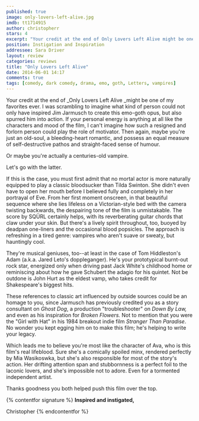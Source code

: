 ```yaml
---
published: true
image: only-lovers-left-alive.jpg
imdb: tt1714915
author: christopherr
stars: 4
excerpt: "Your credit at the end of Only Lovers Left Alive might be one of my favorites ever. I was scrambling to imagine what kind of person could not only have inspired Jim Jarmusch to create this emo-goth opus, but also spurred him into action."
position: Instigation and Inspiration
addressee: Sara Driver
layout: review
categories: reviews
title: "Only Lovers Left Alive"
date: 2014-06-01 14:17
comments: true
tags: [comedy, dark comedy, drama, emo, goth, Letters, vampires]
---
```

Your credit at the end of _Only Lovers Left Alive _might be one of my favorites ever.  I was scrambling to imagine what kind of person could not only have inspired Jim Jarmusch to create this emo-goth opus, but also spurred him into action. If your personal energy is anything at all like the characters and mood of the film, I can't imagine how such a resigned and forlorn person could play the role of motivator.  Then again, maybe you're just an old-soul, a bleeding-heart romantic, and possess an equal measure of self-destructive pathos and straight-faced sense of humour.

Or maybe you're actually a centuries-old vampire.

Let's go with the latter.

If this is the case, you must first admit that no mortal actor is more naturally equipped to play a classic bloodsucker than Tilda Swinton. She didn't even have to open her mouth before I believed fully and completely in her portrayal of Eve. From her first moment onscreen, in that beautiful sequence where she lies lifeless on a Victorian-style bed with the camera twisting backwards, the despairing tone of the film is unmistakable. The score by SQÜRL certainly helps, with its reverberating guitar chords that claw under your skin. But there's a lively spirit throughout, too, buoyed by deadpan one-liners and the occasional blood popsicles. The approach is refreshing in a tired genre: vampires who aren't suave or sweaty, but hauntingly cool.

They're musical geniuses, too--at least in the case of Tom Hiddleston's Adam (a.k.a. Jared Leto's doppleganger). He's your prototypical burnt-out rock star, energized only when driving past Jack White's childhood home or reminiscing about how he gave Schubert the adagio for his quintet. Not be outdone is John Hurt as the eldest vamp, who takes credit for Shakespeare's biggest hits.

These references to classic art influenced by outside sources could be an homage to you, since Jarmusch has previously credited you as a story consultant on _Ghost Dog_, a production "troubleshooter" on _Down By Law,_ and even as his inspiration for _Broken Flowers._ Not to mention that you were the "Girl with Hat" in his 1984 breakout indie film _Stranger Than Paradise_. No wonder you kept egging him on to make this film; he's helping to write your legacy. 

Which leads me to believe you're most like the character of Ava, who is this film's real lifeblood. Sure she's a comically spoiled minx, rendered perfectly by Mia Wasikoswka, but she's also responsible for most of the story's action. Her drifting attention span and stubbornness is a perfect foil to the laconic lovers, and she's impossible not to adore. Even for a tormented independent artist.

Thanks goodness you both helped push this film over the top.

{% contentfor signature %}
**Inspired and instigated,**

Christopher
{% endcontentfor %}
